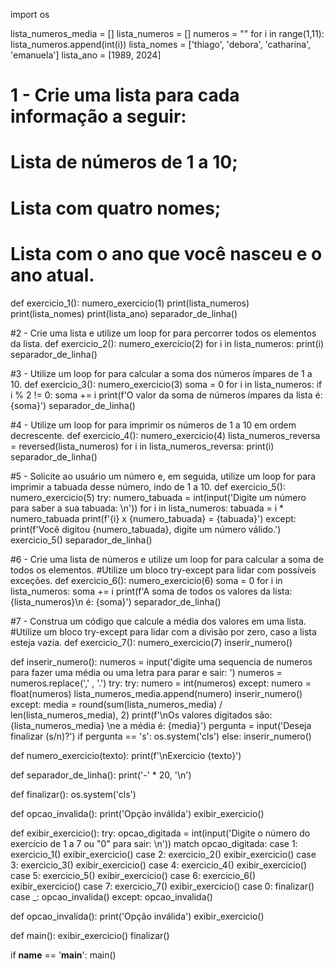 import os

lista_numeros_media = []
lista_numeros = []
numeros = ""
for i in range(1,11):
    lista_numeros.append(int(i))
lista_nomes = ['thiago', 'debora', 'catharina', 'emanuela']
lista_ano = [1989, 2024]

# 1 - Crie uma lista para cada informação a seguir:
#     Lista de números de 1 a 10;
#     Lista com quatro nomes;
#     Lista com o ano que você nasceu e o ano atual.
def exercicio_1():
    numero_exercicio(1)
    print(lista_numeros)
    print(lista_nomes)
    print(lista_ano)
    separador_de_linha()

#2 - Crie uma lista e utilize um loop for para percorrer todos os elementos da lista.
def exercicio_2():
    numero_exercicio(2)
    for i in lista_numeros:
        print(i)
    separador_de_linha()

#3 - Utilize um loop for para calcular a soma dos números ímpares de 1 a 10.
def exercicio_3():
    numero_exercicio(3)
    soma = 0
    for i in lista_numeros:
        if i % 2 != 0:
            soma += i
    print(f'O valor da soma de números ímpares da lista é: {soma}')
    separador_de_linha()

#4 - Utilize um loop for para imprimir os números de 1 a 10 em ordem decrescente.
def exercicio_4():
    numero_exercicio(4)
    lista_numeros_reversa = reversed(lista_numeros)
    for i in lista_numeros_reversa:
        print(i)
    separador_de_linha()

#5 - Solicite ao usuário um número e, em seguida, utilize um loop for para imprimir a tabuada desse número, indo de 1 a 10.
def exercicio_5():
    numero_exercicio(5)
    try:
        numero_tabuada = int(input('Digite um número para saber a sua tabuada: \n'))
        for i in lista_numeros:
            tabuada = i * numero_tabuada
            print(f'{i} x {numero_tabuada} = {tabuada}')
    except:
        print(f'Você digitou {numero_tabuada}, digite um número válido.')
        exercicio_5()
    separador_de_linha()

#6 - Crie uma lista de números e utilize um loop for para calcular a soma de todos os elementos. 
#Utilize um bloco try-except para lidar com possíveis exceções.
def exercicio_6():
    numero_exercicio(6)
    soma = 0
    for i in lista_numeros:
        soma += i
    print(f'A soma de todos os valores da lista: {lista_numeros}\n é: {soma}')
    separador_de_linha()

#7 - Construa um código que calcule a média dos valores em uma lista. 
#Utilize um bloco try-except para lidar com a divisão por zero, caso a lista esteja vazia.
def exercicio_7():
    numero_exercicio(7)
    inserir_numero()

def inserir_numero():
    numeros = input('digite uma sequencia de numeros para fazer uma média ou uma letra para parar e sair: ')
    numeros = numeros.replace(',' , '.')
    try:
        try: 
            numero = int(numeros)
        except:
            numero = float(numeros)
        lista_numeros_media.append(numero)
        inserir_numero()
    except:
        media = round(sum(lista_numeros_media) / len(lista_numeros_media), 2)
        print(f'\nOs valores digitados são: {lista_numeros_media} \ne a média é: {media}')
        pergunta = input('Deseja finalizar (s/n)?')
        if pergunta == 's':
            os.system('cls')
        else:
            inserir_numero()

def numero_exercicio(texto):
    print(f'\nExercicio {texto}')

def separador_de_linha():
    print('-' * 20, '\n')

def finalizar():
    os.system('cls')

def opcao_invalida():
    print('Opção inválida')
    exibir_exercicio()

def exibir_exercicio():
    try:
        opcao_digitada = int(input('Digite o número do exercício de 1 a 7 ou "0" para sair: \n'))
        match opcao_digitada:
            case 1:
                exercicio_1()
                exibir_exercicio()
            case 2:
                exercicio_2()
                exibir_exercicio()
            case 3:
                exercicio_3()
                exibir_exercicio()
            case 4:
                exercicio_4()
                exibir_exercicio()
            case 5:
                exercicio_5()
                exibir_exercicio()
            case 6:
                exercicio_6()
                exibir_exercicio()
            case 7:
                exercicio_7()
                exibir_exercicio()
            case 0:
                finalizar()
            case _:
                opcao_invalida()
    except:
        opcao_invalida()

def opcao_invalida():
    print('Opção inválida')
    exibir_exercicio()

def main():
    exibir_exercicio()
    finalizar()

if __name__ == '__main__':
    main()
